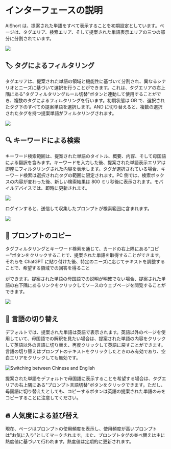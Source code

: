 # インターフェースの説明

AiShort は、提案された単語をすべて表示することを初期設定としています。ページは、タグエリア、検索エリア、そして提案された単語表示エリアの三つの部分に分割されています。

![](https://img.newzone.top/2023-06-05-20-44-19.png?imageMogr2/format/webp)

## 🏷︎ タグによるフィルタリング

タグエリアは、提案された単語の領域と機能性に基づいて分割され、異なるシナリオとニーズに基づいて選択を行うことができます。これは、タグエリアの右上隅にある"タグフィルタリングルール切替"ボタンと連動して使用することができ、複数のタグによるフィルタリングを行います。初期状態は OR で、選択されたタグ下のすべての提案単語を選択します。AND に切り替えると、複数の選択されたタグを持つ提案単語がフィルタリングされます。

![](https://img.newzone.top/2023-06-05-20-50-19.png?imageMogr2/format/webp)

## 🔍 キーワードによる検索

キーワード検索範囲は、提案された単語のタイトル、概要、内容、そして母国語による翻訳を含みます。キーワードを入力した後、提案された単語表示エリアは即座にフィルタリングされた内容を表示します。タグが選択されている場合、キーワード検索は選択されたタグの範囲に限定されます。PC 側では、検索ボックスの内容が変わった後、新しい検索結果は 800 ミリ秒後に表示されます。モバイルデバイスでは、即時に更新されます。

![](https://img.newzone.top/2023-06-05-20-58-07.png?imageMogr2/format/webp)

ログインすると、送信して収集したプロンプトが検索範囲に含まれます。

![](https://img.newzone.top/2024-08-12-20-38-27.png?imageMogr2/format/webp)

## 🔬 プロンプトのコピー

タグフィルタリングとキーワード検索を通じて、カードの右上隅にある"コピー"ボタンをクリックすることで、提案された単語を取得することができます。それらを ChatGPT に貼り付けた後、特定のニーズに応じてテキストを調整することで、希望する領域での回答を得ること

ができます。提案された単語の母国語での説明が明確でない場合、提案された単語の右下隅にあるリンクをクリックしてソースのウェブページを閲覧することができます。

![](https://img.newzone.top/2023-06-11-17-14-07.png?imageMogr2/format/webp)

## 💬 言語の切り替え

デフォルトでは、提案された単語は英語で表示されます。英語以外のページを使用していて、母国語での解釈を見たい場合は、提案された単語の内容をクリックして英語以外の言語に切り替え、再度クリックして英語に戻すことができます。言語の切り替えはプロンプトのテキストをクリックしたときのみ有効であり、空白エリアをクリックしても無効です。

![Switching between Chinese and English](http://img.newzone.top/chatgptshortcut_encn.gif)

提案された単語をデフォルトで母国語に表示することを希望する場合は、タグエリアの右上隅にある"プロンプト言語切替"ボタンをクリックできます。ただし、母国語に切り替えたとしても、コピーするボタンは英語の提案された単語のみをコピーすることに注意してください。

## 🔥 人気度による並び替え

現在、ページはプロンプトの使用頻度を表示し、使用頻度が高いプロンプトは"お気に入り"としてマークされます。また、プロンプトタグの並べ替えは主に熱度値に基づいて行われます。熱度値は定期的に更新されます。
